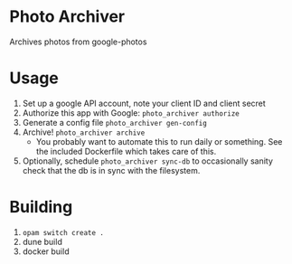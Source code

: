 # Photo Archiver
Archives photos from google-photos

# Usage
1. Set up a google API account, note your client ID and client secret
2. Authorize this app with Google: `photo_archiver authorize`
3. Generate a config file `photo_archiver gen-config`
4. Archive! `photo_archiver archive`
   * You probably want to automate this to run daily or something. See the included Dockerfile which takes care of this.
5. Optionally, schedule `photo_archiver sync-db` to occasionally sanity check that the db is in sync with the filesystem.

# Building
1. `opam switch create .`
2. dune build
3. docker build